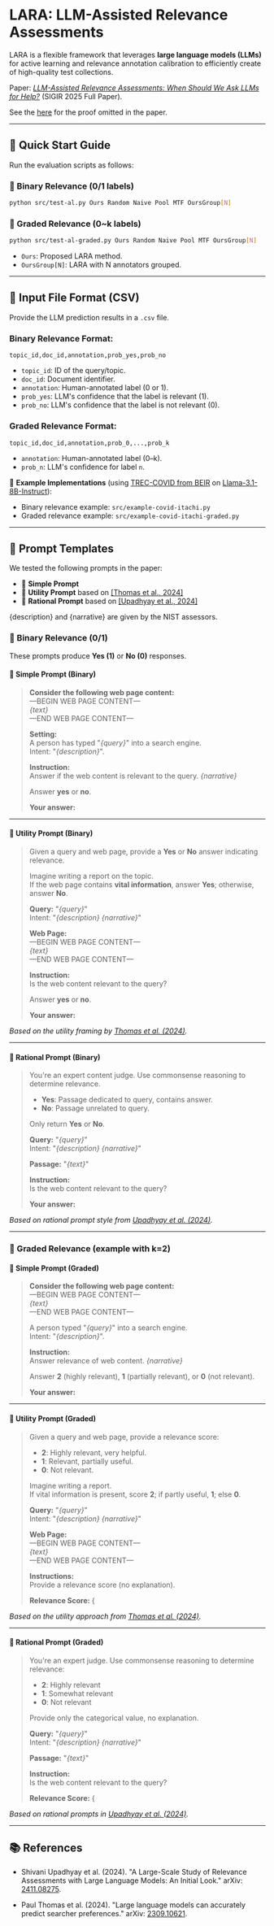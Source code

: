 # LARA: LLM-Assisted Relevance Assessments

LARA is a flexible framework that leverages **large language models (LLMs)** for active learning and relevance annotation calibration to efficiently create of high-quality test collections.

Paper: [_LLM-Assisted Relevance Assessments: When Should We Ask LLMs for Help?_](https://arxiv.org/abs/2411.06877) (SIGIR 2025 Full Paper).

See the [here](docs/proof.md) for the proof omitted in the paper.

---

## 🚀 Quick Start Guide

Run the evaluation scripts as follows:

### 🔹 Binary Relevance (0/1 labels)

```bash
python src/test-al.py Ours Random Naive Pool MTF OursGroup[N]
```

### 🔸 Graded Relevance (0~k labels)

```bash
python src/test-al-graded.py Ours Random Naive Pool MTF OursGroup[N]
```

- `Ours`: Proposed LARA method.
- `OursGroup[N]`: LARA with N annotators grouped.

---

## 📂 Input File Format (CSV)

Provide the LLM prediction results in a `.csv` file.

### Binary Relevance Format:

```csv
topic_id,doc_id,annotation,prob_yes,prob_no
```

- `topic_id`: ID of the query/topic.
- `doc_id`: Document identifier.
- `annotation`: Human-annotated label (0 or 1).
- `prob_yes`: LLM's confidence that the label is relevant (1).
- `prob_no`: LLM's confidence that the label is not relevant (0).

### Graded Relevance Format:

```csv
topic_id,doc_id,annotation,prob_0,...,prob_k
```

- `annotation`: Human-annotated label (0–k).
- `prob_n`: LLM's confidence for label `n`.

📌 **Example Implementations** (using [TREC-COVID from BEIR](https://huggingface.co/datasets/BeIR/trec-covid-qrels) on [Llama-3.1-8B-Instruct](https://huggingface.co/meta-llama/Llama-3.1-8B-Instruct)):

- Binary relevance example: `src/example-covid-itachi.py`
- Graded relevance example: `src/example-covid-itachi-graded.py`

---

## 📝 Prompt Templates

We tested the following prompts in the paper:
- 📘 **Simple Prompt**
- 🔧 **Utility Prompt** based on [[Thomas et al., 2024]](https://arxiv.org/abs/2309.10621)
- 📙 **Rational Prompt** based on [[Upadhyay et al., 2024]](https://arxiv.org/abs/2411.08275)

{description} and {narrative} are given by the NIST assessors.

### 🔹 Binary Relevance (0/1)

These prompts produce **Yes (1)** or **No (0)** responses.

#### 📘 **Simple Prompt (Binary)**

> **Consider the following web page content:**  
> —BEGIN WEB PAGE CONTENT—  
> *{text}*  
> —END WEB PAGE CONTENT—  
>
> **Setting:**  
> A person has typed "*{query}*" into a search engine.  
> Intent: "*{description}*".  
>
> **Instruction:**  
> Answer if the web content is relevant to the query. *{narrative}*  
>
> Answer **yes** or **no**.  
>
> **Your answer:**

---

#### 🔧 **Utility Prompt (Binary)**

> Given a query and web page, provide a **Yes** or **No** answer indicating relevance.
>
> Imagine writing a report on the topic.  
> If the web page contains **vital information**, answer **Yes**; otherwise, answer **No**.
>
> **Query:** "*{query}*"  
> Intent: "*{description} {narrative}*"
>
> **Web Page:**  
> —BEGIN WEB PAGE CONTENT—  
> *{text}*  
> —END WEB PAGE CONTENT—
>
> **Instruction:**  
> Is the web content relevant to the query?
>
> Answer **yes** or **no**.  
>
> **Your answer:**

*Based on the utility framing by [Thomas et al. (2024)](https://arxiv.org/abs/2309.10621).*

---

#### 📙 **Rational Prompt (Binary)**

> You're an expert content judge. Use commonsense reasoning to determine relevance.
>
> - **Yes**: Passage dedicated to query, contains answer.  
> - **No**: Passage unrelated to query.
>
> Only return **Yes** or **No**.
>
> **Query:** "*{query}*"  
> Intent: "*{description} {narrative}*"
>
> **Passage:** "*{text}*"
>
> **Instruction:**  
> Is the web content relevant to the query?
>
> **Your answer:**

*Based on rational prompt style from [Upadhyay et al. (2024)](https://arxiv.org/abs/2411.08275).*

---

### 🔸 Graded Relevance (example with k=2)

#### 📘 **Simple Prompt (Graded)**

> **Consider the following web page content:**  
> —BEGIN WEB PAGE CONTENT—  
> *{text}*  
> —END WEB PAGE CONTENT—  
>
> A person typed "*{query}*" into a search engine.  
> Intent: "*{description}*".
>
> **Instruction:**  
> Answer relevance of web content. *{narrative}*  
>
> Answer **2** (highly relevant), **1** (partially relevant), or **0** (not relevant).  
>
> **Your answer:**

---

#### 🔧 **Utility Prompt (Graded)**

> Given a query and web page, provide a relevance score:
>
> - **2**: Highly relevant, very helpful.
> - **1**: Relevant, partially useful.
> - **0**: Not relevant.
>
> Imagine writing a report.  
> If vital information is present, score **2**; if partly useful, **1**; else **0**.
>
> **Query:** "*{query}*"  
> Intent: "*{description} {narrative}*"
>
> **Web Page:**  
> —BEGIN WEB PAGE CONTENT—  
> *{text}*  
> —END WEB PAGE CONTENT—
>
> **Instructions:**  
> Provide a relevance score (no explanation).  
>
> **Relevance Score:** {

*Based on the utility approach from [Thomas et al. (2024)](https://arxiv.org/abs/2309.10621).*

---

#### 📙 **Rational Prompt (Graded)**

> You're an expert judge. Use commonsense reasoning to determine relevance:
>
> - **2**: Highly relevant
> - **1**: Somewhat relevant
> - **0**: Not relevant
>
> Provide only the categorical value, no explanation.
>
> **Query:** "*{query}*"  
> Intent: "*{description} {narrative}*"
>
> **Passage:** "*{text}*"
>
> **Instruction:**  
> Is the web content relevant to the query?
>
> **Relevance Score:** {

*Based on rational prompts in [Upadhyay et al. (2024)](https://arxiv.org/abs/2411.08275).*

---

## 📚 References

- Shivani Upadhyay et al. (2024). "A Large-Scale Study of Relevance Assessments with Large Language Models: An Initial Look." arXiv: [2411.08275](https://arxiv.org/abs/2411.08275).
 
- Paul Thomas et al. (2024). "Large language models can accurately predict searcher preferences." arXiv: [2309.10621](https://arxiv.org/abs/2309.10621).